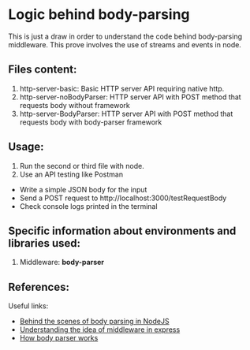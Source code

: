 # Logic behind body-parsing
This is just a draw in order to understand the code behind body-parsing middleware. This prove involves the use of streams and events in node.

## Files content:
 1. http-server-basic: Basic HTTP server API requiring native http.
 2. http-server-noBodyParser: HTTP server API with POST method that requests body without framework
 3. http-server-BodyParser: HTTP server API with POST method that requests body with body-parser framework  

## Usage:
1. Run the second or third file with node.
2. Use an API testing like Postman
 * Write a simple JSON body for the input
 * Send a POST request to http://localhost:3000/testRequestBody
 * Check console logs printed in the terminal

## Specific information about environments and libraries used:
 1. Middleware: **body-parser**

## References:
  Useful links:
  - [Behind the scenes of body parsing in NodeJS](https://medium.com/@09mohit1994/behind-the-scenes-of-body-parsing-in-nodejs-9c4e9f1058c3)
  - [Understanding the idea of middleware in express](https://medium.com/@adamzerner/middleware-in-express-60d75055ba8f)
  - [How body parser works](https://medium.com/@adamzerner/how-bodyparser-works-247897a93b90)
